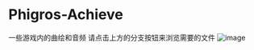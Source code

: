 # Phigros-Achieve
一些游戏内的曲绘和音频
请点击上方的分支按钮来浏览需要的文件
![image](https://user-images.githubusercontent.com/105903609/189601348-04e77aac-a12d-41c2-9438-575f770cd0c8.png)
